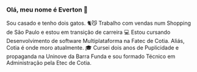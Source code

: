 ### Olá, meu nome é Everton 👋

Sou casado e tenho dois gatos. 🐈😼
Trabalho com vendas num Shopping de São Paulo e estou em transição de carreira
💻 Estou cursando Desenvolvimento de software Multiplataforma na Fatec de Cotia.
Aliás, Cotia é onde moro atualmente.
🎓 Cursei dois anos de Puplicidade e propaganda na Uninove da Barra Funda e sou formado Técnico em Administração pela Etec de Cotia.
